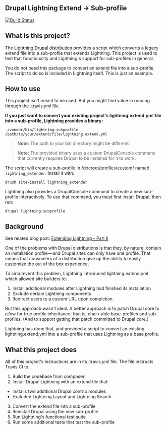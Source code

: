 ## Drupal Lightning Extend -> Sub-profile

[![Build Status](https://travis-ci.org/balsama/lightning-extend-to-subprofile-convert-example.svg?branch=master)](https://travis-ci.org/balsama/lightning-extend-to-subprofile-convert-example)

## What is this project?

The [Lightning Drupal distribution](https://github.com/acquia/lightning)
provides a script which converts a legacy extend file into a sub-profile that
extends Lightning. This project is used to test that functionality and
Lightning's support for sub-profiles in general.

You do not need this package to convert an extend file into a sub-profile. The
script to do so is included in Lightning itself. This is just an example.

## How to use
This project isn't meant to be used. But you might find value in reading through
the .travis.yml file.

**If you just want to convert your existing project's lightning.extend.yml file
into a sub-profile, Lightning provides a binary:**

    ./vendor/bin/lightning-subprofile /path/to/your/extend/file/lightning.extend.yml

> **Note:** The path to your bin directory might be different.

> **Note:** The provided binary uses a custom DrupalConsole command that
  currently requires Drupal to be installed for it to work.

The script will create a sub-profile in /docroot/profiles/custom/ named
`lightning_extender`. Install it with:

    drush site-install lightning_extender

Lightning also provides a DrupalConsole command to create a new sub-profile
interactively. To use that command, you must first install Drupal, then run:

    drupal lightning:subprofile

## Background

See related blog post: [Extending Lightning - Part II](http://lightning.acquia.com/blog/extending-lightning-part-ii)

One of the problems with Drupal distributions is that they, by nature, contain
an installation profile — and Drupal sites can only have one profile. That means
that consumers of a distribution give up the ability to easily customize the out
of the box experience.

To circumvent this problem, Lightning introduced lightning.extend.yml which
allowed site builders to:

1. Install additional modules after Lightning had finished its installation
2. Exclude certain Lightning components
3. Redirect users to a custom URL upon completion

But this approach wasn't ideal. A better approach is to patch Drupal core to
allow for true profile inheritance; that is, chain-able base-profiles and
sub-profiles. (And to support getting that patch committed to Drupal core.)

Lightning has done that, and provided a script to convert an existing
lightning.extend.yml into a sub-profile that uses Lightning as a base profile.

## What this project does

All of this project's instructions are in its .travis.yml file. The file
instructs Travis CI to:

1. Build the codebase from composer
2. Install Drupal Lightning with an extend file that:
  * Installs two additional Drupal contrib modules
  * Excluded Lightning Layout and Lightning Search
3. Convert the extend file into a sub-profile
4. Reinstall Drupal using the new sub-profile
5. Run Lightning's functional test suite
6. Run some additional tests that test the sub-profile